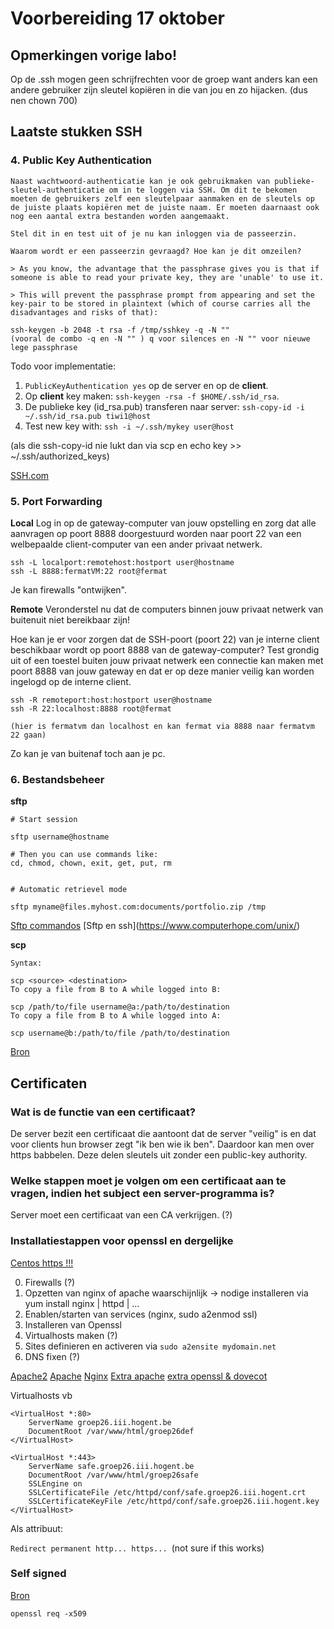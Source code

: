 # Voorbereiding 17 oktober

## Opmerkingen vorige labo!

Op de .ssh mogen geen schrijfrechten voor de groep want anders kan een andere gebruiker zijn sleutel kopiëren in die van jou en zo hijacken. (dus nen chown 700)

## Laatste stukken SSH

### 4. Public Key Authentication

```
Naast wachtwoord-authenticatie kan je ook gebruikmaken van publieke-sleutel-authenticatie om in te loggen via SSH. Om dit te bekomen moeten de gebruikers zelf een sleutelpaar aanmaken en de sleutels op de juiste plaats kopiëren met de juiste naam. Er moeten daarnaast ook nog een aantal extra bestanden worden aangemaakt.

Stel dit in en test uit of je nu kan inloggen via de passeerzin.

Waarom wordt er een passeerzin gevraagd? Hoe kan je dit omzeilen?

> As you know, the advantage that the passphrase gives you is that if someone is able to read your private key, they are 'unable' to use it.

> This will prevent the passphrase prompt from appearing and set the key-pair to be stored in plaintext (which of course carries all the disadvantages and risks of that):

ssh-keygen -b 2048 -t rsa -f /tmp/sshkey -q -N ""
(vooral de combo -q en -N "" ) q voor silences en -N "" voor nieuwe lege passphrase
```

Todo voor implementatie:

1. ``PublicKeyAuthentication yes`` op de server en op de **client**.
2. Op **client** key maken: ``ssh-keygen -rsa -f $HOME/.ssh/id_rsa``.
3. De publieke key (id_rsa.pub) transferen naar server:  ``ssh-copy-id -i ~/.ssh/id_rsa.pub tiwi1@host``
4. Test new key with: ``ssh -i ~/.ssh/mykey user@host``

(als die ssh-copy-id nie lukt dan via scp en echo key >> ~/.ssh/authorized_keys)

[SSH.com](https://www.ssh.com/ssh/copy-id)


### 5. Port Forwarding

**Local**
Log in op de gateway-computer van jouw opstelling en zorg dat alle aanvragen op poort 8888 doorgestuurd worden naar poort 22 van een welbepaalde client-computer van een ander privaat netwerk.

```
ssh -L localport:remotehost:hostport user@hostname
ssh -L 8888:fermatVM:22 root@fermat
```

Je kan firewalls "ontwijken".


**Remote**
Veronderstel nu dat de computers binnen jouw privaat netwerk van buitenuit niet bereikbaar zijn!

Hoe kan je er voor zorgen dat de SSH-poort (poort 22) van je interne client beschikbaar wordt op poort 8888 van de gateway-computer? Test grondig uit of een toestel buiten jouw privaat netwerk een connectie kan maken met poort 8888 van jouw gateway en dat er op deze manier veilig kan worden ingelogd op de interne client.

```
ssh -R remoteport:host:hostport user@hostname
ssh -R 22:localhost:8888 root@fermat

(hier is fermatvm dan localhost en kan fermat via 8888 naar fermatvm 22 gaan)

```

Zo kan je van buitenaf toch aan je pc.


### 6. Bestandsbeheer

**sftp**
```
# Start session

sftp username@hostname

# Then you can use commands like: 
cd, chmod, chown, exit, get, put, rm


# Automatic retrievel mode

sftp myname@files.myhost.com:documents/portfolio.zip /tmp

```

[Sftp commandos](https://kb.iu.edu/d/akqg)
[Sftp en ssh](https://www.computerhope.com/unix/<sftp class="htm"></sftp>)

**scp**

```
Syntax:

scp <source> <destination>
To copy a file from B to A while logged into B:

scp /path/to/file username@a:/path/to/destination
To copy a file from B to A while logged into A:

scp username@b:/path/to/file /path/to/destination
```

[Bron](https://unix.stackexchange.com/questions/106480/how-to-copy-files-from-one-machine-to-another-using-ssh#106482)




## Certificaten

### Wat is de functie van een certificaat?

De server bezit een certificaat die aantoont dat de server "veilig" is en dat voor clients hun browser zegt "ik ben wie ik ben". Daardoor kan men over https babbelen. Deze delen sleutels uit zonder een public-key authority. 

### Welke stappen moet je volgen om een certificaat aan te vragen, indien het subject een server-programma is?

Server moet een certificaat van een CA verkrijgen. (?)



### Installatiestappen voor openssl en dergelijke

[Centos https !!!](https://wiki.centos.org/HowTos/Https)

0. Firewalls (?)
1. Opzetten van nginx of apache waarschijnlijk -> nodige installeren via yum install nginx | httpd | ...
1. Enablen/starten van services (nginx, sudo a2enmod ssl)
2. Installeren van Openssl
3. Virtualhosts maken (?)
4. Sites definieren en activeren via ``sudo a2ensite mydomain.net`` 
5. DNS fixen (?)	

[Apache2](https://www.digicert.com/ssl-certificate-installation-ubuntu-server-with-apache2.htm)
[Apache](https://www.digicert.com/ssl-certificate-installation-apache.htm)
[Nginx](https://www.digicert.com/ssl-certificate-installation-nginx.htm)
[Extra apache](https://httpd.apache.org/docs/2.0/ssl/ssl_intro.html)
[extra openssl & dovecot](https://www.linux.com/learn/sysadmin/openssl-apache-and-dovecot)


Virtualhosts vb

```
<VirtualHost *:80>
    ServerName groep26.iii.hogent.be
    DocumentRoot /var/www/html/groep26def
</VirtualHost>

<VirtualHost *:443>
    ServerName safe.groep26.iii.hogent.be
    DocumentRoot /var/www/html/groep26safe
    SSLEngine on
    SSLCertificateFile /etc/httpd/conf/safe.groep26.iii.hogent.crt
    SSLCertificateKeyFile /etc/httpd/conf/safe.groep26.iii.hogent.key
</VirtualHost>

```

Als attribuut:

``Redirect permanent http... https... ``(not sure if this works)


### Self signed

[Bron](https://www.linux.com/learn/creating-self-signed-ssl-certificates-apache-linux)

```
openssl req -x509

```
